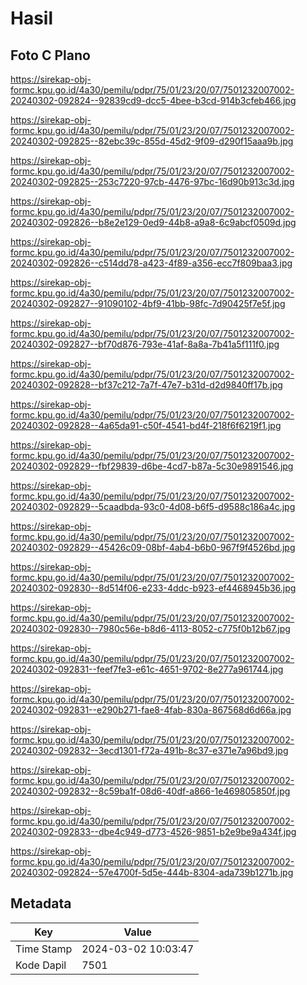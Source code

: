 # Hasil

## Foto C Plano

https://sirekap-obj-formc.kpu.go.id/4a30/pemilu/pdpr/75/01/23/20/07/7501232007002-20240302-092824--92839cd9-dcc5-4bee-b3cd-914b3cfeb466.jpg

https://sirekap-obj-formc.kpu.go.id/4a30/pemilu/pdpr/75/01/23/20/07/7501232007002-20240302-092825--82ebc39c-855d-45d2-9f09-d290f15aaa9b.jpg

https://sirekap-obj-formc.kpu.go.id/4a30/pemilu/pdpr/75/01/23/20/07/7501232007002-20240302-092825--253c7220-97cb-4476-97bc-16d90b913c3d.jpg

https://sirekap-obj-formc.kpu.go.id/4a30/pemilu/pdpr/75/01/23/20/07/7501232007002-20240302-092826--b8e2e129-0ed9-44b8-a9a8-6c9abcf0509d.jpg

https://sirekap-obj-formc.kpu.go.id/4a30/pemilu/pdpr/75/01/23/20/07/7501232007002-20240302-092826--c514dd78-a423-4f89-a356-ecc7f809baa3.jpg

https://sirekap-obj-formc.kpu.go.id/4a30/pemilu/pdpr/75/01/23/20/07/7501232007002-20240302-092827--91090102-4bf9-41bb-98fc-7d90425f7e5f.jpg

https://sirekap-obj-formc.kpu.go.id/4a30/pemilu/pdpr/75/01/23/20/07/7501232007002-20240302-092827--bf70d876-793e-41af-8a8a-7b41a5f111f0.jpg

https://sirekap-obj-formc.kpu.go.id/4a30/pemilu/pdpr/75/01/23/20/07/7501232007002-20240302-092828--bf37c212-7a7f-47e7-b31d-d2d9840ff17b.jpg

https://sirekap-obj-formc.kpu.go.id/4a30/pemilu/pdpr/75/01/23/20/07/7501232007002-20240302-092828--4a65da91-c50f-4541-bd4f-218f6f6219f1.jpg

https://sirekap-obj-formc.kpu.go.id/4a30/pemilu/pdpr/75/01/23/20/07/7501232007002-20240302-092829--fbf29839-d6be-4cd7-b87a-5c30e9891546.jpg

https://sirekap-obj-formc.kpu.go.id/4a30/pemilu/pdpr/75/01/23/20/07/7501232007002-20240302-092829--5caadbda-93c0-4d08-b6f5-d9588c186a4c.jpg

https://sirekap-obj-formc.kpu.go.id/4a30/pemilu/pdpr/75/01/23/20/07/7501232007002-20240302-092829--45426c09-08bf-4ab4-b6b0-967f9f4526bd.jpg

https://sirekap-obj-formc.kpu.go.id/4a30/pemilu/pdpr/75/01/23/20/07/7501232007002-20240302-092830--8d514f06-e233-4ddc-b923-ef4468945b36.jpg

https://sirekap-obj-formc.kpu.go.id/4a30/pemilu/pdpr/75/01/23/20/07/7501232007002-20240302-092830--7980c56e-b8d6-4113-8052-c775f0b12b67.jpg

https://sirekap-obj-formc.kpu.go.id/4a30/pemilu/pdpr/75/01/23/20/07/7501232007002-20240302-092831--feef7fe3-e61c-4651-9702-8e277a961744.jpg

https://sirekap-obj-formc.kpu.go.id/4a30/pemilu/pdpr/75/01/23/20/07/7501232007002-20240302-092831--e290b271-fae8-4fab-830a-867568d6d66a.jpg

https://sirekap-obj-formc.kpu.go.id/4a30/pemilu/pdpr/75/01/23/20/07/7501232007002-20240302-092832--3ecd1301-f72a-491b-8c37-e371e7a96bd9.jpg

https://sirekap-obj-formc.kpu.go.id/4a30/pemilu/pdpr/75/01/23/20/07/7501232007002-20240302-092832--8c59ba1f-08d6-40df-a866-1e469805850f.jpg

https://sirekap-obj-formc.kpu.go.id/4a30/pemilu/pdpr/75/01/23/20/07/7501232007002-20240302-092833--dbe4c949-d773-4526-9851-b2e9be9a434f.jpg

https://sirekap-obj-formc.kpu.go.id/4a30/pemilu/pdpr/75/01/23/20/07/7501232007002-20240302-092824--57e4700f-5d5e-444b-8304-ada739b1271b.jpg


## Metadata

| Key        | Value               |
| ---------- | ------------------- |
| Time Stamp | 2024-03-02 10:03:47 |
| Kode Dapil | 7501                |



